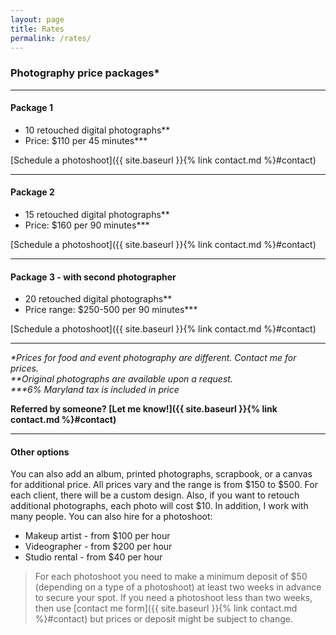 ```yaml
---
layout: page
title: Rates
permalink: /rates/
---
```


### Photography price packages*

---

#### Package 1
- 10 retouched digital photographs**
- Price: $110 per 45 minutes***
  
[Schedule a photoshoot]({{ site.baseurl }}{% link contact.md %}#contact)

---

#### Package 2
- 15 retouched digital photographs**
- Price: $160 per 90 minutes***
  
[Schedule a photoshoot]({{ site.baseurl }}{% link contact.md %}#contact)

---

#### Package 3 - with second photographer
- 20 retouched digital photographs**
- Price range: $250-500 per 90 minutes***
  
[Schedule a photoshoot]({{ site.baseurl }}{% link contact.md %}#contact)

---

*\*Prices for food and event photography are different. Contact me for prices.*  
*\*\*Original photographs are available upon a request.*  
*\*\*\*6% Maryland tax is included in price*

**Referred by someone? [Let me know!]({{ site.baseurl }}{% link contact.md %}#contact)**

---

#### Other options
You can also add an album, printed photographs, scrapbook, or a canvas for additional price. All prices vary and the range is from $150 to $500. For each client, there will be a custom design.
Also, if you want to retouch additional photographs, each photo will cost $10. 
In addition, I work with many people. You can also hire for a photoshoot: 
- Makeup artist - from $100 per hour 
- Videographer - from $200 per hour
- Studio rental - from $40 per hour

> For each photoshoot you need to make a minimum deposit of $50 (depending on a type of a photoshoot) at least two weeks in advance to secure your spot. If you need a photoshoot less than two weeks, then use [contact me form]({{ site.baseurl }}{% link contact.md %}#contact) but prices or deposit might be subject to change. 
